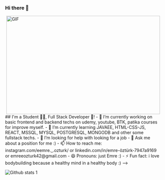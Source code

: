 ### Hi there 👋

<img align="right" alt="GIF" src="https://github.com/abhisheknaiidu/abhisheknaiidu/blob/master/code.gif?raw=true" width="500" height="320" />
## I'm a Student 👨‍🎓, Full Stack Developer 🚀!
- 🔭 I’m currently working on basic frontend and backend techs on udemy, youtube, BTK, patika courses for improve myself.
- 🌱 I’m currently learning JAVAEE, HTML-CSS-JS, REACT, MSSQL, MYSQL, POSTGRESQL, MONGODB and other some fullstack techs.
- 🤔 I’m looking for help with looking for a job
- 💬 Ask me about a position for me :) 
- 📫 How to reach me: instagram.com/eemre._.ozturk/ or linkedin.com/in/emre-öztürk-7947a9169 or emreeozturk42@gmail.com
- 😄 Pronouns: just Emre :)
- ⚡ Fun fact: i love bodybuilding because a healthy mind in a healthy body :)
-->

![Github stats 1](https://github-readme-stats.vercel.app/api?username=developer-emre&show_icons=true&theme=gradient)

